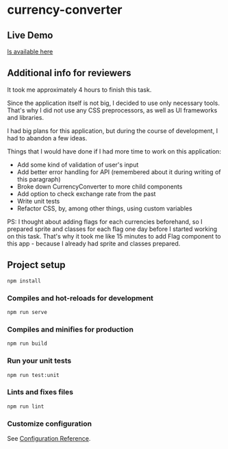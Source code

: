 # currency-converter

## Live Demo
[Is available here](https://dmytro-nazarchuk-currency-converter.netlify.app/)

## Additional info for reviewers
It took me approximately 4 hours to finish this task. 

Since the application itself is not big, I decided to use only necessary tools. That's why I did not use any CSS preprocessors, as well as UI frameworks and libraries.

I had big plans for this application, but during the course of development, I had to abandon a few ideas.

Things that I would have done if I had more time to work on this application:
- Add some kind of validation of user's input
- Add better error handling for API (remembered about it during writing of this paragraph)
- Broke down CurrencyConverter to more child components
- Add option to check exchange rate from the past
- Write unit tests
- Refactor CSS, by, among other things, using custom variables

PS: I thought about adding flags for each currencies beforehand, so I prepared sprite and classes for each flag one day before I started working on this task. That's why it took me like 15 minutes to add Flag component to this app - because I already had sprite and classes prepared.

## Project setup
```
npm install
```

### Compiles and hot-reloads for development
```
npm run serve
```

### Compiles and minifies for production
```
npm run build
```

### Run your unit tests
```
npm run test:unit
```

### Lints and fixes files
```
npm run lint
```

### Customize configuration
See [Configuration Reference](https://cli.vuejs.org/config/).
